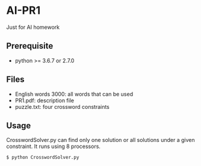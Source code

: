# AI-PR1
Just for AI homework

## Prerequisite
* python >= 3.6.7 or 2.7.0

## Files
* English words 3000: all words that can be used
* PR1.pdf: description file
* puzzle.txt: four crossword constraints

## Usage
CrosswordSolver.py can find only one solution or all solutions under a given constraint.
It runs using 8 processors.
```
$ python CrosswordSolver.py
```
